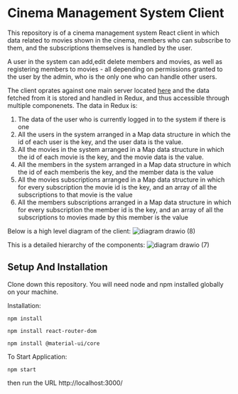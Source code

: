 # Cinema Management System Client 

This repository is of a cinema management system React client in which data related to movies shown in the cinema, members who can subscribe to them, and the subscriptions themselves is handled by the user.

A user in the system can add,edit delete members and movies, as well as registering members to movies - all depending on permissions granted to the user by the admin, who is the only one who can handle other users.

The client oprates against one main server located [here](https://github.com/oril1234/Cinema-Management-System-Main-Flask-Server) and the data fetched from it is stored and handled in 
Redux, and thus accessible through multiple componenets.
The data in Redux is:
1. The data of the user who is currently logged in to the system if there is one
2. All the users in the system arranged in a Map data structure in which the id of each user is the key, and the user data is the value.
3. All the movies in the system arranged in a Map data structure in which the id of each movie is the key, and the movie data is the value.
4. All the members in the system arranged in a Map data structure in which the id of each memberis the key, and the member data is the value
5. All the movies subscriptions arranged in a Map data structure in which for every subscription the movie id is the key, and an array of all the subscriptions to that movie is the value
6. All the members subscriptions arranged in a Map data structure in which for every subscription the member id is the key, and an array of all the subscriptions to movies made by this member is the value

Below is a high level diagram of the client:
![diagram drawio (8)](https://user-images.githubusercontent.com/49225452/198881665-f1fc94cf-a129-402a-97ca-d80df266d711.png)


This is a detailed hierarchy of the components:
![diagram drawio (7)](https://user-images.githubusercontent.com/49225452/198881268-1dbfd325-5f66-4166-b356-2a950a16f947.png)


## Setup And Installation
Clone down this repository. You will need node and npm installed globally on your machine.

Installation:

`npm install`

`npm install react-router-dom`

`npm install @material-ui/core`


To Start Application:

`npm start`

then run the URL http://localhost:3000/


